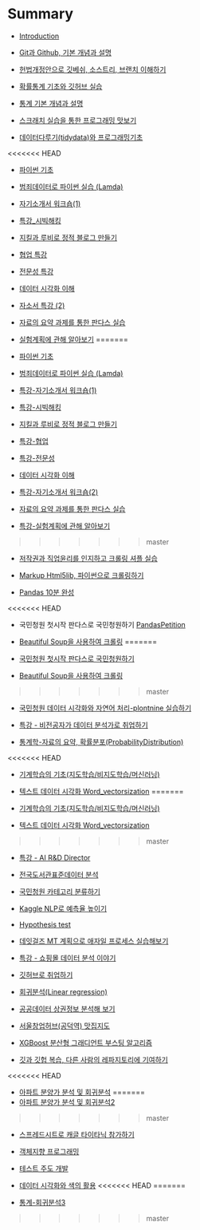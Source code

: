 # Summary

* [Introduction](README.md)

* [Git과 Github, 기본 개념과 설명](Tutorial_180628_Git_and_Github.md)

* [헌법개정안으로 깃베쉬, 소스트리, 브랜치 이해하기 ](Tutorial_180629_Git_with_constitution.md)

* [ 확률통계 기초와 깃허브 실습 ](Tutorial_180629_Github_practice_Statistics1.md)

* [통계 기본 개념과 설명](Tutorial_180629_Statistics.md)

* [스크래치 실습을 통한 프로그래밍 맛보기](Tutorial_180702_Programming_Intro.md)

* [데이터다루기(tidydata)와 프로그래밍기초](Tutorial_180702_tidydata.md)

<<<<<<< HEAD
* [파이썬 기초 ](Tutorial_180703_Python%20introduction.md)

* [범죄데이터로 파이썬 실습 (Lamda)](Tutorial_180705_PythonReview(Lamda).md)

* [자기소개서 워크숍(1)](Tutorial_180705_Resume(1).md)

* [특강_시빅해킹](Tutorial_180706_Civic_hacking_seminar.md)

* [지킬과 루비로 정적 블로그 만들기](Tutorial_180709_StaticBlogging_JekyllandRuby.md)

* [협업 특강](Tutorial_180710_Lecture_Cooperation_%EA%B9%80%EC%B0%BD%EC%A4%80%EB%8B%98.md)

* [전문성 특강](Tutorial_180710_Lecture_Speciality_%EA%B9%80%EC%B0%BD%EC%A4%80%EB%8B%98.md)

* [데이터 시각화 이해](Tutorial_180712_DataVisualization101.md)

* [자소서 특강 (2)](Tutorial_180712_AttraciveResume2.md)

* [자료의 요약 과제를 통한 판다스 실습](Tutorial_180713_Pandas101.md)

* [실험계획에 관해 알아보기](Tutorial_180713_ExperimentDesignLecture_%EA%B9%80%EC%B0%BD%EC%A4%80%EB%8B%98.md)
=======
* [파이썬 기초 ](Tutorial_180703_Python_introduction.md)

* [범죄데이터로 파이썬 실습 (Lamda)](Tutorial_180705_PythonReview_Lamda.md)

* [특강-자기소개서 워크숍(1)](Tutorial_180705_Resume_01.md)

* [특강-시빅해킹](Tutorial_180706_Civic_hacking_seminar.md)

* [지킬과 루비로 정적 블로그 만들기](Tutorial_180709_StaticBlogging_JekyllandRuby.md)

* [특강-협업](Tutorial_180710_Lecture_Cooperation.md)

* [특강-전문성](Tutorial_180710_Lecture_Speciality.md)

* [데이터 시각화 이해](Tutorial_180712_DataVisualization101.md)

* [특강-자기소개서 워크숍(2)](Tutorial_180712_AttraciveResume2.md)

* [자료의 요약 과제를 통한 판다스 실습](Tutorial_180713_Pandas101.md)

* [특강-실험계획에 관해 알아보기](Tutorial_180713_ExperimentDesignLecture.md)
>>>>>>> master

* [저작권과 직업윤리를 인지하고 크롤링 셔플 실습](Tutorial_180716_Crawling_Shuffle.md)

* [Markup Html5lib, 파이썬으로 크롤링하기](Tutorial_180716_Markup_Html5lib.md)

* [Pandas 10분 완성](Tutorial_180717_10minPandas.md)

<<<<<<< HEAD
* 국민청원 첫시작 판다스로 국민청원하기 [PandasPetition](Tutorial_180717_PandasPetition.md)

* [Beautiful Soup을 사용하여 크롤링](Tutorial_180719_%20BeautifulSoup.md)
=======
* [국민청원 첫시작 판다스로 국민청원하기](Tutorial_180717_PandasPetition.md)

* [Beautiful Soup을 사용하여 크롤링](Tutorial_180719_BeautifulSoup.md)
>>>>>>> master

* [국민청원 데이터 시각화와 자연어 처리-plontnine 실습하기](Tutorial_180719_plotnine.md)

* [특강 - 비전공자가 데이터 분석가로 취업하기](Tutorial_180720_coupang.md)

* [통계학-자료의 요약, 확률분포(ProbabilityDistribution)](Tutorial_180720_ProbabilityDistribution.md)   

<<<<<<< HEAD
* [기계학습의 기초(지도학습/비지도학습/머신러닝)](Tutorial_180723_Machine%20learning.md)

* [텍스트 데이터 시각화 Word_vectorsization](Tutorial_180723_word%20vectorsization.md)
=======
* [기계학습의 기초(지도학습/비지도학습/머신러닝)](Tutorial_180723_Machine_learning.md)

* [텍스트 데이터 시각화 Word_vectorsization](Tutorial_180723_word_vectorsization.md)
>>>>>>> master

* [특강 - AI R&D Director ](Tutorial_180726_naver.md)

* [전국도서관표준데이터 분석](Tutorial_180726_library.md)

* [국민청원 카테고리 분류하기](Tutorial_180730_Categorizing_v2.md)

* [Kaggle NLP로 예측율 높이기](Tutorial_180730_Kaggle_NLP_v2.md)

* [Hypothesis test](Tutorial_180730_Statistics.md)

* [데잇걸즈 MT 계획으로 애자일 프로세스 실습해보기](Tutorial_180731_MTPlanning.md)

* [특강 - 쇼핑몰 데이터 분석 이야기](Tutorial_180802_ZigZag.md)

* [깃허브로 취업하기](Tutorial_180803_GettingJobGithub.md)

* [회귀분석(Linear regression)](Tutorial_180803_Statistics4.md)   

* [공공데이터 상권정보 분석해 보기](Tutorial_180806_Folium_practice.md)

* [서울창업허브(공덕역) 맛집지도](Tutorial_180806_Geolocatin_API_practice.md)

* [XGBoost 분산형 그래디언트 부스팅 알고리즘](Tutorial_180806_XGBoost.md)

* [깃과 깃헙 복습, 다른 사람의 레파지토리에 기여하기](Tutorial_180807_Git_review.md)

<<<<<<< HEAD
* [아파트 분양가 분석 및 회귀분석](Tutorial_180810_Apt_analysis_Statistics5.md)
=======
* [아파트 분양가 분석 및 회귀분석2](Tutorial_180810_Apt_analysis_Statistics5.md)
>>>>>>> master

* [스프레드시트로 캐글 타이타닉 참가하기](Tutorial_180813_kaggle_Titanic.md)

* [객체지향 프로그래밍](Tutorial_180814_Python_Class.md)

* [테스트 주도 개발](Tutorial_180814_Test_Driven_Development.md)

* [데이터 시각화와 색의 활용](Tutorial_180817_Colors_in_Data_Visualization.md)
<<<<<<< HEAD
=======

* [통계-회귀분석3](Tutorial_180817_Statistics5.md)
>>>>>>> master
